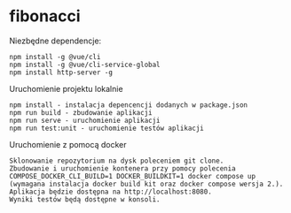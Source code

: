 # fibonacci

Niezbędne dependencje:
```
npm install -g @vue/cli
npm install -g @vue/cli-service-global
npm install http-server -g
```

Uruchomienie projektu lokalnie
```
npm install - instalacja depencencji dodanych w package.json
npm run build - zbudowanie aplikacji
npm run serve - uruchomienie aplikacji
npm run test:unit - uruchomienie testów aplikacji
```
Uruchomienie z pomocą docker
```
Sklonowanie repozytorium na dysk poleceniem git clone.
Zbudowanie i uruchomienie kontenera przy pomocy polecenia COMPOSE_DOCKER_CLI_BUILD=1 DOCKER_BUILDKIT=1 docker compose up 
(wymagana instalacja docker build kit oraz docker compose wersja 2.).
Aplikacja będzie dostępna na http://localhost:8080.
Wyniki testów będą dostępne w konsoli.
```
